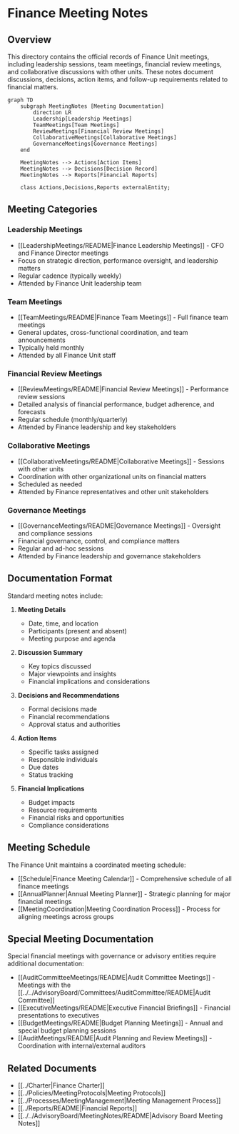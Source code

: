 # Finance Meeting Notes

## Overview

This directory contains the official records of Finance Unit meetings, including leadership sessions, team meetings, financial review meetings, and collaborative discussions with other units. These notes document discussions, decisions, action items, and follow-up requirements related to financial matters.

```mermaid
graph TD
    subgraph MeetingNotes [Meeting Documentation]
        direction LR
        Leadership[Leadership Meetings]
        TeamMeetings[Team Meetings]
        ReviewMeetings[Financial Review Meetings]
        CollaborativeMeetings[Collaborative Meetings]
        GovernanceMeetings[Governance Meetings]
    end

    MeetingNotes --> Actions[Action Items]
    MeetingNotes --> Decisions[Decision Record]
    MeetingNotes --> Reports[Financial Reports]
    
    class Actions,Decisions,Reports externalEntity;
```

## Meeting Categories

### Leadership Meetings
- [[LeadershipMeetings/README|Finance Leadership Meetings]] - CFO and Finance Director meetings
- Focus on strategic direction, performance oversight, and leadership matters
- Regular cadence (typically weekly)
- Attended by Finance Unit leadership team

### Team Meetings
- [[TeamMeetings/README|Finance Team Meetings]] - Full finance team meetings
- General updates, cross-functional coordination, and team announcements
- Typically held monthly
- Attended by all Finance Unit staff

### Financial Review Meetings
- [[ReviewMeetings/README|Financial Review Meetings]] - Performance review sessions
- Detailed analysis of financial performance, budget adherence, and forecasts
- Regular schedule (monthly/quarterly)
- Attended by Finance leadership and key stakeholders

### Collaborative Meetings
- [[CollaborativeMeetings/README|Collaborative Meetings]] - Sessions with other units
- Coordination with other organizational units on financial matters
- Scheduled as needed
- Attended by Finance representatives and other unit stakeholders

### Governance Meetings
- [[GovernanceMeetings/README|Governance Meetings]] - Oversight and compliance sessions
- Financial governance, control, and compliance matters
- Regular and ad-hoc sessions
- Attended by Finance leadership and governance stakeholders

## Documentation Format

Standard meeting notes include:

1. **Meeting Details**
   - Date, time, and location
   - Participants (present and absent)
   - Meeting purpose and agenda

2. **Discussion Summary**
   - Key topics discussed
   - Major viewpoints and insights
   - Financial implications and considerations

3. **Decisions and Recommendations**
   - Formal decisions made
   - Financial recommendations
   - Approval status and authorities

4. **Action Items**
   - Specific tasks assigned
   - Responsible individuals
   - Due dates
   - Status tracking

5. **Financial Implications**
   - Budget impacts
   - Resource requirements
   - Financial risks and opportunities
   - Compliance considerations

## Meeting Schedule

The Finance Unit maintains a coordinated meeting schedule:

- [[Schedule|Finance Meeting Calendar]] - Comprehensive schedule of all finance meetings
- [[AnnualPlanner|Annual Meeting Planner]] - Strategic planning for major financial meetings
- [[MeetingCoordination|Meeting Coordination Process]] - Process for aligning meetings across groups

## Special Meeting Documentation

Special financial meetings with governance or advisory entities require additional documentation:

- [[AuditCommitteeMeetings/README|Audit Committee Meetings]] - Meetings with the [[../../AdvisoryBoard/Committees/AuditCommittee/README|Audit Committee]]
- [[ExecutiveMeetings/README|Executive Financial Briefings]] - Financial presentations to executives
- [[BudgetMeetings/README|Budget Planning Meetings]] - Annual and special budget planning sessions
- [[AuditMeetings/README|Audit Planning and Review Meetings]] - Coordination with internal/external auditors

## Related Documents

- [[../Charter|Finance Charter]]
- [[../Policies/MeetingProtocols|Meeting Protocols]]
- [[../Processes/MeetingManagement|Meeting Management Process]]
- [[../Reports/README|Financial Reports]]
- [[../../AdvisoryBoard/MeetingNotes/README|Advisory Board Meeting Notes]] 